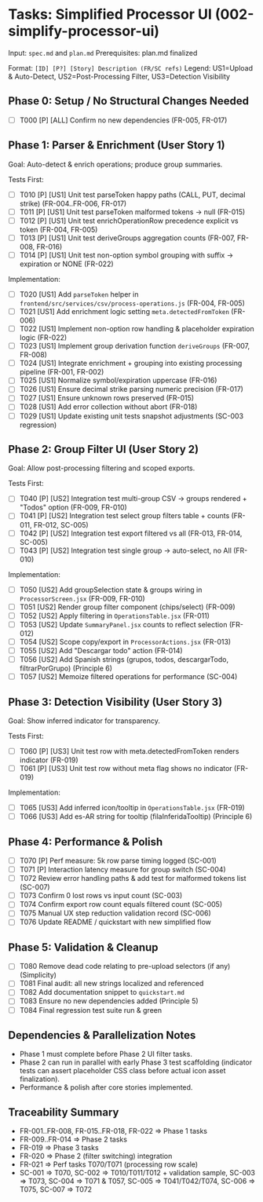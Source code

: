 # Tasks: Simplified Processor UI (002-simplify-processor-ui)

Input: `spec.md` and `plan.md`
Prerequisites: plan.md finalized

Format: `[ID] [P?] [Story] Description (FR/SC refs)`
Legend: US1=Upload & Auto-Detect, US2=Post-Processing Filter, US3=Detection Visibility

## Phase 0: Setup / No Structural Changes Needed

- [ ] T000 [P] [ALL] Confirm no new dependencies (FR-005, FR-017)

## Phase 1: Parser & Enrichment (User Story 1)

Goal: Auto-detect & enrich operations; produce group summaries.

Tests First:

- [ ] T010 [P] [US1] Unit test parseToken happy paths (CALL, PUT, decimal strike) (FR-004..FR-006, FR-017)
- [ ] T011 [P] [US1] Unit test parseToken malformed tokens -> null (FR-015)
- [ ] T012 [P] [US1] Unit test enrichOperationRow precedence explicit vs token (FR-004, FR-005)
- [ ] T013 [P] [US1] Unit test deriveGroups aggregation counts (FR-007, FR-008, FR-016)
- [ ] T014 [P] [US1] Unit test non-option symbol grouping with suffix -> expiration or NONE (FR-022)

Implementation:

- [ ] T020 [US1] Add `parseToken` helper in `frontend/src/services/csv/process-operations.js` (FR-004, FR-005)
- [ ] T021 [US1] Add enrichment logic setting `meta.detectedFromToken` (FR-006)
- [ ] T022 [US1] Implement non-option row handling & placeholder expiration logic (FR-022)
- [ ] T023 [US1] Implement group derivation function `deriveGroups` (FR-007, FR-008)
- [ ] T024 [US1] Integrate enrichment + grouping into existing processing pipeline (FR-001, FR-002)
- [ ] T025 [US1] Normalize symbol/expiration uppercase (FR-016)
- [ ] T026 [US1] Ensure decimal strike parsing numeric precision (FR-017)
- [ ] T027 [US1] Ensure unknown rows preserved (FR-015)
- [ ] T028 [US1] Add error collection without abort (FR-018)
- [ ] T029 [US1] Update existing unit tests snapshot adjustments (SC-003 regression)

## Phase 2: Group Filter UI (User Story 2)

Goal: Allow post-processing filtering and scoped exports.

Tests First:

- [ ] T040 [P] [US2] Integration test multi-group CSV -> groups rendered + "Todos" option (FR-009, FR-010)
- [ ] T041 [P] [US2] Integration test select group filters table + counts (FR-011, FR-012, SC-005)
- [ ] T042 [P] [US2] Integration test export filtered vs all (FR-013, FR-014, SC-005)
- [ ] T043 [P] [US2] Integration test single group -> auto-select, no All (FR-010)

Implementation:

- [ ] T050 [US2] Add groupSelection state & groups wiring in `ProcessorScreen.jsx` (FR-009, FR-010)
- [ ] T051 [US2] Render group filter component (chips/select) (FR-009)
- [ ] T052 [US2] Apply filtering in `OperationsTable.jsx` (FR-011)
- [ ] T053 [US2] Update `SummaryPanel.jsx` counts to reflect selection (FR-012)
- [ ] T054 [US2] Scope copy/export in `ProcessorActions.jsx` (FR-013)
- [ ] T055 [US2] Add "Descargar todo" action (FR-014)
- [ ] T056 [US2] Add Spanish strings (grupos, todos, descargarTodo, filtrarPorGrupo) (Principle 6)
- [ ] T057 [US2] Memoize filtered operations for performance (SC-004)

## Phase 3: Detection Visibility (User Story 3)

Goal: Show inferred indicator for transparency.

Tests First:

- [ ] T060 [P] [US3] Unit test row with meta.detectedFromToken renders indicator (FR-019)
- [ ] T061 [P] [US3] Unit test row without meta flag shows no indicator (FR-019)

Implementation:

- [ ] T065 [US3] Add inferred icon/tooltip in `OperationsTable.jsx` (FR-019)
- [ ] T066 [US3] Add es-AR string for tooltip (filaInferidaTooltip) (Principle 6)

## Phase 4: Performance & Polish

- [ ] T070 [P] Perf measure: 5k row parse timing logged (SC-001)
- [ ] T071 [P] Interaction latency measure for group switch (SC-004)
- [ ] T072 Review error handling paths & add test for malformed tokens list (SC-007)
- [ ] T073 Confirm 0 lost rows vs input count (SC-003)
- [ ] T074 Confirm export row count equals filtered count (SC-005)
- [ ] T075 Manual UX step reduction validation record (SC-006)
- [ ] T076 Update README / quickstart with new simplified flow

## Phase 5: Validation & Cleanup

- [ ] T080 Remove dead code relating to pre-upload selectors (if any) (Simplicity)
- [ ] T081 Final audit: all new strings localized and referenced
- [ ] T082 Add documentation snippet to `quickstart.md`
- [ ] T083 Ensure no new dependencies added (Principle 5)
- [ ] T084 Final regression test suite run & green

## Dependencies & Parallelization Notes

- Phase 1 must complete before Phase 2 UI filter tasks.
- Phase 2 can run in parallel with early Phase 3 test scaffolding (indicator tests can assert placeholder CSS class before actual icon asset finalization).
- Performance & polish after core stories implemented.

## Traceability Summary

- FR-001..FR-008, FR-015..FR-018, FR-022 => Phase 1 tasks
- FR-009..FR-014 => Phase 2 tasks
- FR-019 => Phase 3 tasks
- FR-020 => Phase 2 (filter switching) integration
- FR-021 => Perf tasks T070/T071 (processing row scale)
- SC-001 => T070, SC-002 => T010/T011/T012 + validation sample, SC-003 => T073, SC-004 => T071 & T057, SC-005 => T041/T042/T074, SC-006 => T075, SC-007 => T072

